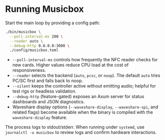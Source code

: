 # Running Musicbox

Start the main loop by providing a config path:

```bash
./bin/musicbox \
  --poll-interval-ms 200 \
  --reader auto \
  --debug-http 0.0.0.0:3000 \
  ./config/musicbox.toml
```

- `--poll-interval-ms` controls how frequently the NFC reader checks for new cards. Higher values reduce CPU load at the cost of responsiveness.
- `--reader` selects the backend (`auto`, `pcsc`, or `noop`). The default `auto` tries PC/SC first and falls back to noop.
- `--silent` keeps the controller active without emitting audio; helpful for test rigs or headless validation.
- `--debug-http` (feature-gated) exposes an Axum server for status dashboards and JSON diagnostics.
- Waveshare display options (`--waveshare-display`, `--waveshare-spi`, and related flags) become available when the binary is compiled with the `waveshare-display` feature.

The process logs to stdout/stderr. When running under `systemd`, use `journalctl -u musicbox` to review logs and confirm hardware interactions.
